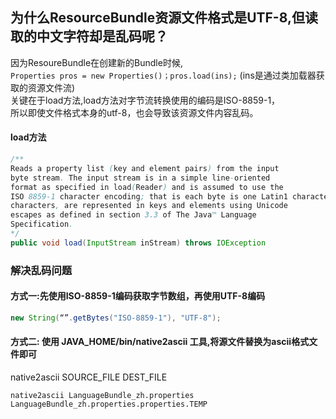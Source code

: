 ## 为什么ResourceBundle资源文件格式是UTF-8,但读取的中文字符却是乱码呢？
因为ResoureBundle在创建新的Bundle时候,  
`Properties pros = new Properties()；pros.load(ins);`
 (ins是通过类加载器获取的资源文件流)  
关键在于load方法,load方法对字节流转换使用的编码是ISO-8859-1，  
所以即使文件格式本身的utf-8，也会导致该资源文件内容乱码。
#### load方法
```java
/**
Reads a property list (key and element pairs) from the input
byte stream. The input stream is in a simple line-oriented
format as specified in load(Reader) and is assumed to use the
ISO 8859-1 character encoding; that is each byte is one Latin1 character. Characters not in Latin1, and certain special
characters, are represented in keys and elements using Unicode
escapes as defined in section 3.3 of The Java™ Language
Specification.
*/
public void load(InputStream inStream) throws IOException  
```
### 解决乱码问题
#### 方式一:先使用ISO-8859-1编码获取字节数组，再使用UTF-8编码
```java
new String(“”.getBytes("ISO-8859-1"), "UTF-8");
```
#### 方式二: 使用 JAVA_HOME/bin/native2ascii 工具,将源文件替换为ascii格式文件即可
native2ascii SOURCE_FILE DEST_FILE
```shell
native2ascii LanguageBundle_zh.properties LanguageBundle_zh.properties.properties.TEMP
```



```
